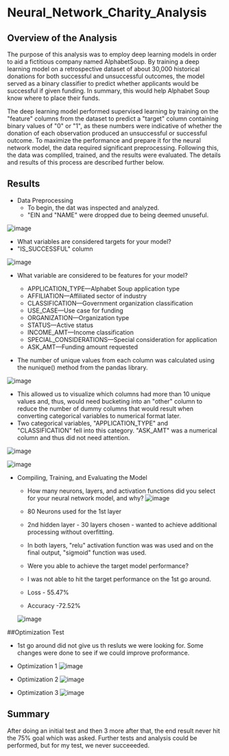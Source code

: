 # Neural_Network_Charity_Analysis

## Overview of the Analysis
  The purpose of this analysis was to employ deep learning models in order to aid a fictitious company named AlphabetSoup.  By training a deep learning model on a retrospective dataset of about 30,000 historical donations for both successful and unsuccessful outcomes, the model served as a binary classifier to predict whether applicants would be successful if given funding. In summary, this would help Alphabet Soup know where to place their funds.
  
  The deep learning model performed supervised learning by training on the "feature" columns from the dataset to predict a "target" column containing binary values of "0" or "1", as these numbers were indicative of whether the donation of each observation produced an unsuccessful or successful outcome.  To maximize the performance and prepare it for the neural network model, the data required significant preprocessing. Following this, the data was compliled, trained, and the results were evaluated. The details and results of this process are described further below.
 

## Results

 * Data Preprocessing
    * To begin, the dat was inspected and analyzed.
    * "EIN and "NAME" were dropped due to being deemed unuseful.
    
 ![image](https://user-images.githubusercontent.com/94253815/161866882-6bae8562-bc2c-467a-bb31-927c0ebf2bd1.png)

 

   * What variables are considered targets for your model?
   * "IS_SUCCESSFUL" column
  
  ![image](https://user-images.githubusercontent.com/94253815/161867070-1b915e96-ef98-403e-b92c-e02a0b7b866e.png)


   * What variable are considered to be features for your model?
      * APPLICATION_TYPE—Alphabet Soup application type
      * AFFILIATION—Affiliated sector of industry
      *  CLASSIFICATION—Government organization classification
      *  USE_CASE—Use case for funding
      *  ORGANIZATION—Organization type
      *  STATUS—Active status
      *  INCOME_AMT—Income classification
      *  SPECIAL_CONSIDERATIONS—Special consideration for application
      *  ASK_AMT—Funding amount requested


   * The number of unique values from each column was calculated using the nunique() method from the pandas library.
   
   ![image](https://user-images.githubusercontent.com/94253815/161868406-9f2d3033-19e4-4a89-b229-a2f2edebeaf6.png)

   
   * This allowed us to visualize which columns had more than 10 unique values and, thus, would need bucketing into an "other" column to reduce the number of dummy columns that would result when converting categorical variables to numerical format later. 
   * Two categorical variables, "APPLICATION_TYPE" and "CLASSIFICATION" fell into this category. "ASK_AMT" was a numerical column and thus did not need attention.

  ![image](https://user-images.githubusercontent.com/94253815/161868565-57837af5-b718-4a2f-a6d2-ddccd3b1b5f2.png)


  ![image](https://user-images.githubusercontent.com/94253815/161868810-ad245c7c-e047-4a05-965c-f89cbc05402a.png)


 * Compiling, Training, and Evaluating the Model

   * How many neurons, layers, and activation functions did you select for your neural network model, and why?
   ![image](https://user-images.githubusercontent.com/94253815/161868997-3921da17-f2d1-4fd3-8216-5944d477ff67.png)
   * 80 Neurons used for the 1st layer
   * 2nd hidden layer - 30 layers chosen - wanted to achieve additional processing without overfitting.
   * In both layers, "relu" activation function was was used and on the final output, "sigmoid" function was used.
   
   * Were you able to achieve the target model performance?
   * I was not able to hit the target performance on the 1st go around.
   * Loss - 55.47%
   * Accuracy -72.52%
   
   ![image](https://user-images.githubusercontent.com/94253815/161869758-7aaf5550-ab18-437e-ad6e-1ef234fa1cef.png)

  ##Optimization Test
   * 1st go around did not give us th resluts we were looking for. Some changes were done to see if we could improve proformance.

   * Optimization 1 
   ![image](https://user-images.githubusercontent.com/94253815/161870078-b1c49782-8b46-41ae-8def-133a34e2a11c.png)

   * Optimization 2
   ![image](https://user-images.githubusercontent.com/94253815/161870190-170531df-6ca9-426c-a96e-fca74070a531.png)

   * Optimization 3
   ![image](https://user-images.githubusercontent.com/94253815/161870351-5b59429a-3ac5-4262-9900-6c68557ad2f4.png)


## Summary
  After doing an initial test and then 3 more after that, the end result never hit the 75% goal which was asked.  Further tests and analysis could be performed, but for my test, we never succeeeded.
